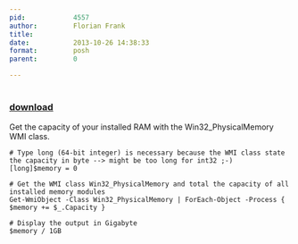 ```yaml
---
pid:            4557
author:         Florian Frank
title:          
date:           2013-10-26 14:38:33
format:         posh
parent:         0

---
```


# 

### [download](Scripts\4557.ps1)

Get the capacity of your installed RAM with the Win32_PhysicalMemory WMI class.

```posh
# Type long (64-bit integer) is necessary because the WMI class state the capacity in byte --> might be too long for int32 ;-)
[long]$memory = 0

# Get the WMI class Win32_PhysicalMemory and total the capacity of all installed memory modules
Get-WmiObject -Class Win32_PhysicalMemory | ForEach-Object -Process { $memory += $_.Capacity }

# Display the output in Gigabyte
$memory / 1GB
```
